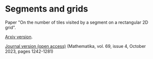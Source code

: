 # Segments and grids
 
Paper "On the number of tiles visited by a segment on a rectangular 2D grid". 

[Arxiv version](https://arxiv.org/abs/2201.03975).

[Journal version (open access)](https://londmathsoc.onlinelibrary.wiley.com/doi/full/10.1112/mtk.12223) (Mathematika, vol. 69, issue 4, October 2023, pages 1242-1281)
